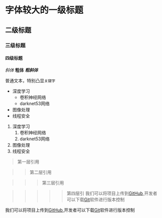 # 字体较大的一级标题

## 二级标题

### 三级标题

#### 四级标题


*斜体*
**粗体**
***粗斜体***


普通文本，特别凸显`关键字`


* 深度学习
   * 卷积神经网络
    * darknet53网络
* 图像处理
* 线程安全

1. 深度学习
   1. 卷积神经网络
    1. darknet53网络
2. 图像处理
3. 线程安全


> 第一层引用

>> 第二层引用

>>> 第三层引用

>>>>> 第四层引
我们可以将项目上传到[GitHub](https://github.com "GitHub官方网站"),开发者可以下载[Git](http://git-scm.com/downloads "Git官方入口")软件进行版本控制

我们可以将项目上传到[GitHub][1],开发者可以下载[Git][2]软件进行版本控制

[1]:https://github.com "Github官网"
[2]:http://git-scm.com/downloads "Git下载"

